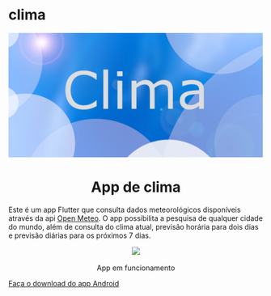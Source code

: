# clima

<p align="center">
  <img src="media/capa.png">
</p>
<center><h1>App de clima</h1></center>

Este é um app Flutter que consulta dados meteorológicos disponíveis através da api <a href="https://open-meteo.com/">Open Meteo</a>. O app possibilita a pesquisa de qualquer cidade do mundo, além de consulta do clima atual, previsão horária para dois dias e previsão diárias para os próximos 7 dias.

<p align="center">
  <img width="200" src="media/Screenrecorder.gif">
</p>
<center>App em funcionamento</center>

<a href="https://drive.google.com/file/d/1JqYv6E88BkkHupFWvS4ir_sI5YaZIniN/view?usp=sharing">Faça o download do app Android</a>

